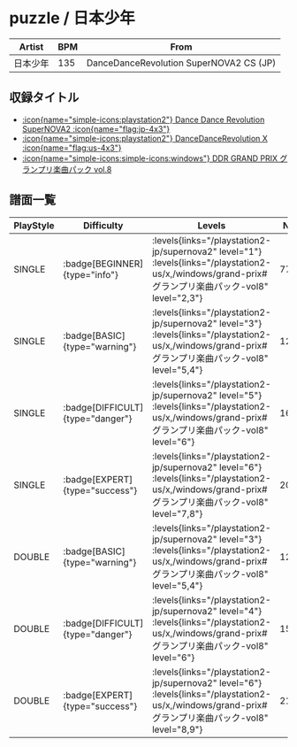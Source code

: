 # puzzle / 日本少年

|Artist|BPM|From|
|------|---|----|
|日本少年|135|DanceDanceRevolution SuperNOVA2 CS (JP)|

## 収録タイトル

- [:icon{name="simple-icons:playstation2"} Dance Dance Revolution SuperNOVA2 :icon{name="flag:jp-4x3"}](/playstation2-jp/supernova2)
- [:icon{name="simple-icons:playstation2"} DanceDanceRevolution X :icon{name="flag:us-4x3"}](/playstation2-us/x)
- [:icon{name="simple-icons:simple-icons:windows"} DDR GRAND PRIX グランプリ楽曲パック vol.8](/windows/grand-prix#グランプリ楽曲パック-vol8)

## 譜面一覧

|PlayStyle|Difficulty|Levels|Notes|Movie|
|---------|----------|------|-----|-----|
|SINGLE| :badge[BEGINNER]{type="info"}| :levels{links="/playstation2-jp/supernova2" level="1"} :levels{links="/playstation2-us/x,/windows/grand-prix#グランプリ楽曲パック-vol8" level="2,3"}|77/0||
|SINGLE| :badge[BASIC]{type="warning"}| :levels{links="/playstation2-jp/supernova2" level="3"} :levels{links="/playstation2-us/x,/windows/grand-prix#グランプリ楽曲パック-vol8" level="5,4"}|120/9||
|SINGLE| :badge[DIFFICULT]{type="danger"}| :levels{links="/playstation2-jp/supernova2" level="5"} :levels{links="/playstation2-us/x,/windows/grand-prix#グランプリ楽曲パック-vol8" level="6"}|167/10||
|SINGLE| :badge[EXPERT]{type="success"}| :levels{links="/playstation2-jp/supernova2" level="6"} :levels{links="/playstation2-us/x,/windows/grand-prix#グランプリ楽曲パック-vol8" level="7,8"}|205/8||
|DOUBLE| :badge[BASIC]{type="warning"}| :levels{links="/playstation2-jp/supernova2" level="3"} :levels{links="/playstation2-us/x,/windows/grand-prix#グランプリ楽曲パック-vol8" level="5,4"}|125/2||
|DOUBLE| :badge[DIFFICULT]{type="danger"}| :levels{links="/playstation2-jp/supernova2" level="4"} :levels{links="/playstation2-us/x,/windows/grand-prix#グランプリ楽曲パック-vol8" level="6"}|155/3||
|DOUBLE| :badge[EXPERT]{type="success"}| :levels{links="/playstation2-jp/supernova2" level="6"} :levels{links="/playstation2-us/x,/windows/grand-prix#グランプリ楽曲パック-vol8" level="8,9"}|214/2||
